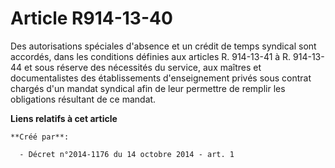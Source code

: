# Article R914-13-40

Des autorisations spéciales d'absence et un crédit de temps syndical sont accordés, dans les conditions définies aux articles
R. 914-13-41 à R. 914-13-44 et sous réserve des nécessités du service, aux maîtres et documentalistes des établissements
d'enseignement privés sous contrat chargés d'un mandat syndical afin de leur permettre de remplir les obligations résultant
de ce mandat.

**Liens relatifs à cet article**

	**Créé par**:

	  - Décret n°2014-1176 du 14 octobre 2014 - art. 1
